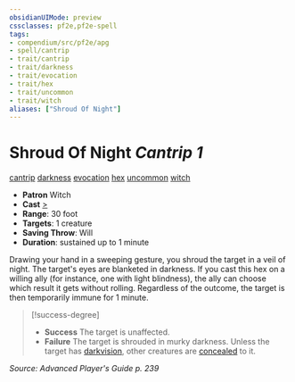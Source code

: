 ```yaml
---
obsidianUIMode: preview
cssclasses: pf2e,pf2e-spell
tags:
- compendium/src/pf2e/apg
- spell/cantrip
- trait/cantrip
- trait/darkness
- trait/evocation
- trait/hex
- trait/uncommon
- trait/witch
aliases: ["Shroud Of Night"]
---
```

# Shroud Of Night *Cantrip 1*   
[cantrip](rules/traits/cantrip.md "Cantrip Spell Trait")  [darkness](rules/traits/darkness.md "Darkness Effect Trait")  [evocation](rules/traits/evocation.md "Evocation School Trait")  [hex](rules/traits/hex-apg.md "Hex Combat Trait")  [uncommon](rules/traits/uncommon.md "Uncommon Rarity Trait")  [witch](rules/traits/witch-apg.md "Witch Class Trait")  

- **Patron** Witch
- **Cast** [>](rules/core-rulebook/chapter-9-playing-the-game.md#Actions "Single Action") 
- **Range**: 30 foot
- **Targets**: 1 creature
- **Saving Throw**: Will
- **Duration**: sustained up to 1 minute

Drawing your hand in a sweeping gesture, you shroud the target in a veil of night. The target's eyes are blanketed in darkness. If you cast this hex on a willing ally (for instance, one with light blindness), the ally can choose which result it gets without rolling. Regardless of the outcome, the target is then temporarily immune for 1 minute.

> [!success-degree] 
> - **Success** The target is unaffected.
> - **Failure** The target is shrouded in murky darkness. Unless the target has [darkvision](rules/abilities/darkvision.md), other creatures are [concealed](rules/conditions.md#Concealed) to it.

*Source: Advanced Player's Guide p. 239*